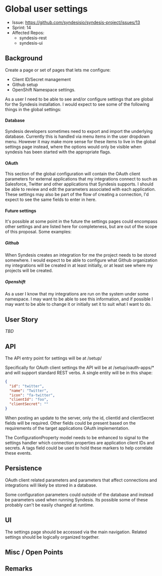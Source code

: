 # Global user settings

* Issue: https://github.com/syndesisio/syndesis-project/issues/13
* Sprint: 14
* Affected Repos:
  - syndesis-rest
  - syndesis-ui

## Background
Create a page or set of pages that lets me configure:

* Client ID/Secret management
* Github setup
* OpenShift Namespace settings.

As a user I need to be able to see and/or configure settings that are global for the Syndesis installation.  I would expect to see some of the following things in the global settings:

#### Database
Syndesis developers sometimes need to export and import the underlying database.  Currently this is handled via menu items in the user dropdown menu.  However it may make more sense for these items to live in the global settings page instead, where the options would only be visible when syndesis has been started with the appropriate flags.

#### OAuth
This section of the global configuration will contain the OAuth client parameters for external applications that my integrations connect to such as Salesforce, Twitter and other applications that Syndesis supports.  I should be able to review and edit the parameters associated with each application.  These settings may also be part of the flow of creating a connection, I'd expect to see the same fields to enter in here.

#### Future settings

It's possible at some point in the future the settings pages could encompass other settings and are listed here for completeness, but are out of the scope of this proposal.  Some examples:

##### Github
When Syndesis creates an integration for me the project needs to be stored somewhere.  I would expect to be able to configure what Github organization my integrations will be created in at least initially, or at least see where my projects will be created.

##### Openshift
As a user I know that my integrations are run on the system under some namespace.  I may want to be able to see this information, and if possible I may want to be able to change it or initially set it to suit what I want to do.

## User Story

*TBD*

## API
The API entry point for settings will be at /setup/

Specifically for OAuth client settings the API will be at /setup/oauth-apps/* and will support standard REST verbs.  A single entity will be in this shape:

```json
{
  "id": "twitter",
  "name": "Twitter",
  "icon": "fa-twitter",
  "clientId": "foo",
  "clientSecret": ""
}
```

When posting an update to the server, only the id, clientId and clientSecret fields will be required.  Other fields could be present based on the requirements of the target applications OAuth implementation.

The ConfigurationProperty model needs to be enhanced to signal to the settings handler which connection properties are application client IDs and secrets.  A tags field could be used to hold these markers to help correlate these events.

## Persistence
OAuth client related parameters and parameters that affect connections and integrations will likely be stored in a database.

Some configuration parameters could outside of the database and instead be parameters used when running Syndesis.  Its possible some of these probably can't be easily changed at runtime.

## UI
The settings page should be accessed via the main navigation.  Related settings should be logically organized together.

## Misc / Open Points

## Remarks
